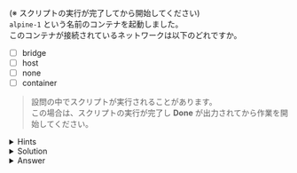 (※ スクリプトの実行が完了してから開始してください)  
`alpine-1` という名前のコンテナを起動しました。  
このコンテナが接続されているネットワークは以下のどれですか。

- [ ] bridge
- [ ] host
- [ ] none
- [ ] container

> 設問の中でスクリプトが実行されることがあります。  
> この場合は、スクリプトの実行が完了し **Done** が出力されてから作業を開始してください。

<details>
  <summary>Hints</summary>

`docker container inspect` コマンドを使用します。

</details>

<details>
  <summary>Solution</summary>

`docker container inspect alpine-1`{{execute}} コマンドを実行し、`Networks` セクションを確認します。

</details>

<details>
  <summary>Answer</summary>

bridge

</details>
